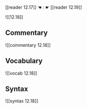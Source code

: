[[reader 12.17]] ☚ : ☛ [[reader 12.19]]

![[12.18]]

## Commentary

![[commentary 12.18]]

## Vocabulary

![[vocab 12.18]]

## Syntax

![[syntax 12.18]]

